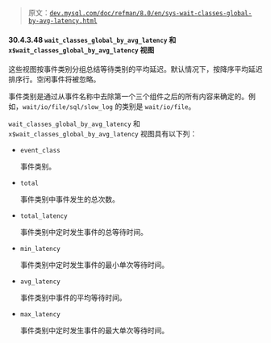 > 原文：[`dev.mysql.com/doc/refman/8.0/en/sys-wait-classes-global-by-avg-latency.html`](https://dev.mysql.com/doc/refman/8.0/en/sys-wait-classes-global-by-avg-latency.html)

#### 30.4.3.48 `wait_classes_global_by_avg_latency` 和 `x$wait_classes_global_by_avg_latency` 视图

这些视图按事件类别分组总结等待类别的平均延迟。默认情况下，按降序平均延迟排序行。空闲事件将被忽略。

事件类别是通过从事件名称中去除第一个三个组件之后的所有内容来确定的。例如，`wait/io/file/sql/slow_log` 的类别是 `wait/io/file`。

`wait_classes_global_by_avg_latency` 和 `x$wait_classes_global_by_avg_latency` 视图具有以下列：

+   `event_class`

    事件类别。

+   `total`

    事件类别中事件发生的总次数。

+   `total_latency`

    事件类别中定时发生事件的总等待时间。

+   `min_latency`

    事件类别中定时发生事件的最小单次等待时间。

+   `avg_latency`

    事件类别中事件的平均等待时间。

+   `max_latency`

    事件类别中定时发生事件的最大单次等待时间。
